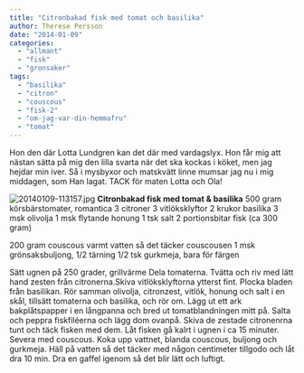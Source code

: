 ```yaml
---
title: "Citronbakad fisk med tomat och basilika"
author: Therese Persson
date: "2014-01-09"
categories: 
  - "allmant"
  - "fisk"
  - "gronsaker"
tags: 
  - "basilika"
  - "citron"
  - "couscous"
  - "fisk-2"
  - "om-jag-var-din-hemmafru"
  - "tomat"
---
```


Hon den där Lotta Lundgren kan det där med vardagslyx. Hon får mig att nästan sätta på mig den lilla svarta när det ska kockas i köket, men jag hejdar min iver. Så i mysbyxor och matskvätt linne mumsar jag nu i mig middagen, som Han lagat. TACK för maten Lotta och Ola!  
  
![20140109-113157.jpg](/static/img/20140109-113157.jpg)
**Citronbakad fisk med tomat & basilika** 500 gram körsbärstomater, romantica 3 citroner 3 vitlöksklyftor 2 krukor basilika 3 msk olivolja 1 msk flytande honung 1 tsk salt 2 portionsbitar fisk (ca 300 gram)

200 gram couscous varmt vatten så det täcker couscousen 1 msk grönsaksbuljong, 1/2 tärning 1/2 tsk gurkmeja, bara för färgen

Sätt ugnen på 250 grader, grillvärme Dela tomaterna. Tvätta och riv med lätt hand zesten från citronerna.Skiva vitlöksklyftorna ytterst fint. Plocka bladen från basilikan. Rör samman olivolja, citronzest, vitlök, honung och salt i en skål, tillsätt tomaterna och basilika, och rör om. Lägg ut ett ark bakplåtspapper i en långpanna och bred ut tomatblandningen mitt på. Salta och peppra fiskfiléerna och lägg dom ovanpå. Skiva de zestade citronenrna tunt och täck fisken med dem. Låt fisken gå kalrt i ugnen i ca 15 minuter. Severa med couscous. Koka upp vattnet, blanda couscous, buljong och gurkmeja. Häll på vatten så det täcker med någon centimeter tillgodo och låt dra 10 min. Dra en gaffel igenom så det blir lätt och luftigt.
